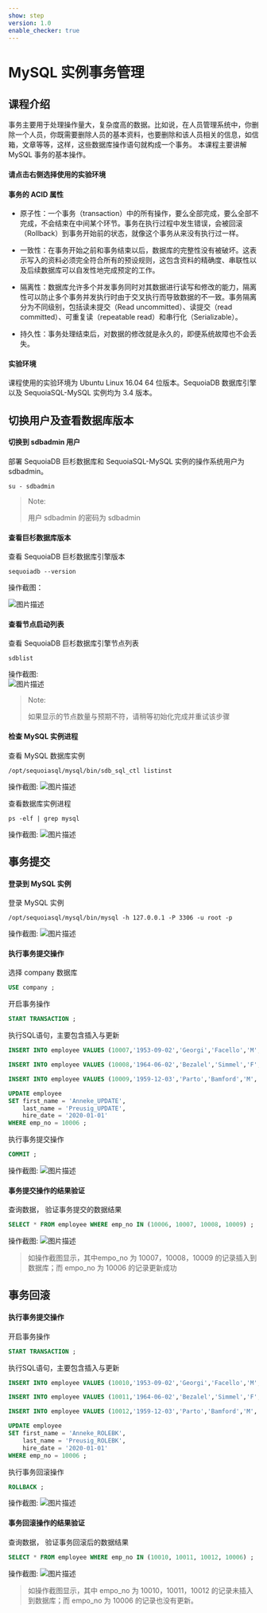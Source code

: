 ```yaml
---
show: step
version: 1.0
enable_checker: true
---
```

# MySQL 实例事务管理


## 课程介绍

事务主要用于处理操作量大，复杂度高的数据。比如说，在人员管理系统中，你删除一个人员，你既需要删除人员的基本资料，也要删除和该人员相关的信息，如信箱，文章等等，这样，这些数据库操作语句就构成一个事务。
本课程主要讲解 MySQL 事务的基本操作。

#### 请点击右侧选择使用的实验环境

#### 事务的 ACID 属性

- 原子性：一个事务（transaction）中的所有操作，要么全部完成，要么全部不完成，不会结束在中间某个环节。事务在执行过程中发生错误，会被回滚（Rollback）到事务开始前的状态，就像这个事务从来没有执行过一样。

- 一致性：在事务开始之前和事务结束以后，数据库的完整性没有被破坏。这表示写入的资料必须完全符合所有的预设规则，这包含资料的精确度、串联性以及后续数据库可以自发性地完成预定的工作。

- 隔离性：数据库允许多个并发事务同时对其数据进行读写和修改的能力，隔离性可以防止多个事务并发执行时由于交叉执行而导致数据的不一致。事务隔离分为不同级别，包括读未提交（Read uncommitted）、读提交（read committed）、可重复读（repeatable read）和串行化（Serializable）。

- 持久性：事务处理结束后，对数据的修改就是永久的，即便系统故障也不会丢失。

#### 实验环境
课程使用的实验环境为 Ubuntu Linux 16.04 64 位版本。SequoiaDB 数据库引擎以及 SequoiaSQL-MySQL 实例均为 3.4 版本。


## 切换用户及查看数据库版本

#### 切换到 sdbadmin 用户

部署 SequoiaDB 巨杉数据库和 SequoiaSQL-MySQL 实例的操作系统用户为 sdbadmin。
```
su - sdbadmin
```
>Note:
>
>用户 sdbadmin 的密码为 sdbadmin

#### 查看巨杉数据库版本

查看 SequoiaDB 巨杉数据库引擎版本
```
sequoiadb --version
```
操作截图：

![图片描述](https://doc.shiyanlou.com/courses/1540/1207281/03eb5c621476f2788a52a6ea755b23bd)

#### 查看节点启动列表

查看 SequoiaDB 巨杉数据库引擎节点列表

```
sdblist 
```

操作截图:  
![图片描述](https://doc.shiyanlou.com/courses/1540/1207281/cdc72e13c0eb5bedfbeb94c800c94f36)

>Note:
>
>如果显示的节点数量与预期不符，请稍等初始化完成并重试该步骤

#### 检查 MySQL 实例进程

查看 MySQL 数据库实例
```
/opt/sequoiasql/mysql/bin/sdb_sql_ctl listinst
```

操作截图:
![图片描述](https://doc.shiyanlou.com/courses/1540/1207281/92856e2e05fee65495cb876332cd34c6)

查看数据库实例进程
```
ps -elf | grep mysql
```

操作截图:
![图片描述](https://doc.shiyanlou.com/courses/1540/1207281/41b259ef9f2b7f16466b3d89606998c4)


## 事务提交

#### 登录到 MySQL 实例

登录 MySQL 实例
```
/opt/sequoiasql/mysql/bin/mysql -h 127.0.0.1 -P 3306 -u root -p
```

操作截图:
![图片描述](https://doc.shiyanlou.com/courses/1540/1207281/b667a6cc7f74c4b19d832efe32054996)

#### 执行事务提交操作

选择 company 数据库
```sql
USE company ;
```

开启事务操作
```sql
START TRANSACTION ;
```

执行SQL语句，主要包含插入与更新
```sql
INSERT INTO employee VALUES (10007,'1953-09-02','Georgi','Facello','M','1986-06-26') ;

INSERT INTO employee VALUES (10008,'1964-06-02','Bezalel','Simmel','F','1985-11-21') ;

INSERT INTO employee VALUES (10009,'1959-12-03','Parto','Bamford','M','1986-08-28') ;

UPDATE employee
SET first_name = 'Anneke_UPDATE', 
    last_name = 'Preusig_UPDATE', 
    hire_date = '2020-01-01'
WHERE emp_no = 10006 ;
```

执行事务提交操作
```sql
COMMIT ;
```

操作截图:
![图片描述](https://doc.shiyanlou.com/courses/1540/1207281/dec1dd362ea3dc685251563778fab9c2)

#### 事务提交操作的结果验证

查询数据， 验证事务提交的数据结果
```sql
SELECT * FROM employee WHERE emp_no IN (10006, 10007, 10008, 10009) ;
```

操作截图:
![图片描述](https://doc.shiyanlou.com/courses/1540/1207281/f78e6cb02f4a2adb0a8badacfca821db)

> 如操作截图显示，其中empo_no 为 10007，10008，10009 的记录插入到数据库；而 empo_no 为 10006 的记录更新成功


## 事务回滚

#### 执行事务提交操作

开启事务操作
```sql
START TRANSACTION ;
```

执行SQL语句，主要包含插入与更新
```sql
INSERT INTO employee VALUES (10010,'1953-09-02','Georgi','Facello','M','1986-06-26') ;

INSERT INTO employee VALUES (10011,'1964-06-02','Bezalel','Simmel','F','1985-11-21') ;

INSERT INTO employee VALUES (10012,'1959-12-03','Parto','Bamford','M','1986-08-28') ;

UPDATE employee
SET first_name = 'Anneke_ROLEBK', 
    last_name = 'Preusig_ROLEBK', 
    hire_date = '2020-01-01'
WHERE emp_no = 10006 ;
```

执行事务回滚操作
```sql
ROLLBACK ;
```

操作截图:
![图片描述](https://doc.shiyanlou.com/courses/1540/1207281/9e8cde81aa0230e22de427f8e2b61d29)


#### 事务回滚操作的结果验证

查询数据， 验证事务回滚后的数据结果
```sql
SELECT * FROM employee WHERE emp_no IN (10010, 10011, 10012, 10006) ;
```

操作截图:
![图片描述](https://doc.shiyanlou.com/courses/1540/1207281/a3ae2f29c1ed07dabef88e9fc9c4429a)

> 如操作截图显示，其中 empo_no 为 10010，10011，10012 的记录未插入到数据库；而 empo_no 为 10006 的记录也没有更新。




